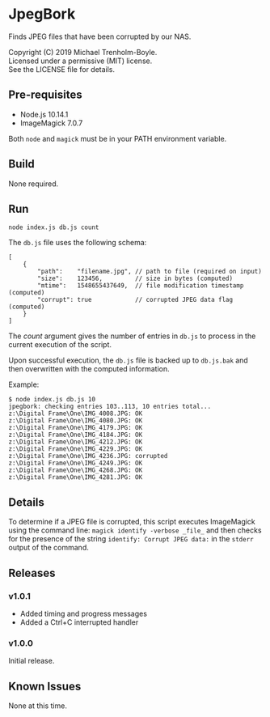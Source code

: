 # JpegBork

Finds JPEG files that have been corrupted by our NAS.

Copyright (C) 2019 Michael Trenholm-Boyle.<br/>
Licensed under a permissive (MIT) license.<br/>
See the LICENSE file for details.


## Pre-requisites

* Node.js 10.14.1
* ImageMagick 7.0.7

Both `node` and `magick` must be in your PATH environment variable.


## Build

None required.


## Run

```
node index.js db.js count
```

The `db.js` file uses the following schema:

```
[
    {
        "path":    "filename.jpg", // path to file (required on input)
        "size":    123456,         // size in bytes (computed)
        "mtime":   1548655437649,  // file modification timestamp (computed)
        "corrupt": true            // corrupted JPEG data flag (computed)
	}
]
```

The _count_ argument gives the number of entries in `db.js` to process
in the current execution of the script.

Upon successful execution, the `db.js` file is backed up to `db.js.bak` and
then overwritten with the computed information.

Example:

```
$ node index.js db.js 10
jpegbork: checking entries 103..113, 10 entries total...
z:\Digital Frame\One\IMG_4008.JPG: OK
z:\Digital Frame\One\IMG_4080.JPG: OK
z:\Digital Frame\One\IMG_4179.JPG: OK
z:\Digital Frame\One\IMG_4184.JPG: OK
z:\Digital Frame\One\IMG_4212.JPG: OK
z:\Digital Frame\One\IMG_4229.JPG: OK
z:\Digital Frame\One\IMG_4236.JPG: corrupted
z:\Digital Frame\One\IMG_4249.JPG: OK
z:\Digital Frame\One\IMG_4268.JPG: OK
z:\Digital Frame\One\IMG_4281.JPG: OK
```

## Details

To determine if a JPEG file is corrupted, this script executes ImageMagick
using the command line: `magick identify -verbose _file_` and then checks
for the presence of the string `identify: Corrupt JPEG data:` in the `stderr`
output of the command.


## Releases

### v1.0.1

* Added timing and progress messages
* Added a Ctrl+C interrupted handler

### v1.0.0

Initial release.

## Known Issues

None at this time.
